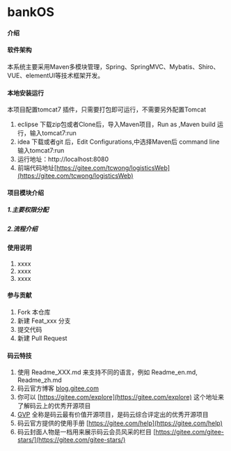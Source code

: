 # bankOS

#### 介绍


#### 软件架构
本系统主要采用Maven多模块管理，Spring、SpringMVC、Mybatis、Shiro、VUE、elementUI等技术框架开发。



#### 本地安装运行
本项目配置tomcat7 插件，只需要打包即可运行，不需要另外配置Tomcat
1. eclipse 下载zip包或者Clone后，导入Maven项目，Run as ,Maven build 运行，输入tomcat7:run
2. idea 下载或者git 后，Edit Configurations,中选择Maven后 command line 输入tomcat7:run
3. 运行地址：http://localhost:8080
4. 前端代码地址[https://gitee.com/tcwong/logisticsWeb](https://gitee.com/tcwong/logisticsWeb)

#### 项目模块介绍

##### 1.主要权限分配


##### 2.流程介绍




#### 使用说明

1. xxxx
2. xxxx
3. xxxx

#### 参与贡献

1. Fork 本仓库
2. 新建 Feat_xxx 分支
3. 提交代码
4. 新建 Pull Request


#### 码云特技

1. 使用 Readme\_XXX.md 来支持不同的语言，例如 Readme\_en.md, Readme\_zh.md
2. 码云官方博客 [blog.gitee.com](https://blog.gitee.com)
3. 你可以 [https://gitee.com/explore](https://gitee.com/explore) 这个地址来了解码云上的优秀开源项目
4. [GVP](https://gitee.com/gvp) 全称是码云最有价值开源项目，是码云综合评定出的优秀开源项目
5. 码云官方提供的使用手册 [https://gitee.com/help](https://gitee.com/help)
6. 码云封面人物是一档用来展示码云会员风采的栏目 [https://gitee.com/gitee-stars/](https://gitee.com/gitee-stars/)